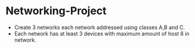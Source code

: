 # Networking-Project


- Create 3 networks each network addressed using classes A,B and C. 
- Each network has at least 3 devices with maximum amount of host 8 in network.
